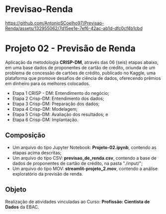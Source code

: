 # Previsao-Renda

https://github.com/AntonioSCoelho97/Previsao-Renda/assets/132955062/7d15ee1e-7ef6-42ac-ab1d-dfc0cf4b1cbd

# Projeto 02 - Previsão de Renda
Aplicação da metodologia **CRISP-DM**, através das 06 (seis) etapas abaixo, em uma base dados de proponentes de cartão de crédito, oriunda de um problema de concessão de cartões de crédito, publicado no Kaggle, uma plataforma que promove desafios de ciência de dados, oferecendo prêmios em dinheiro para os melhores colocados.
* Etapa 1 CRISP - DM: Entendimento do negócio;
* Etapa 2 Crisp-DM: Entendimento dos dados;
* Etapa 3 Crisp-DM: Preparação dos dados;
* Etapa 4 Crisp-DM: Modelagem;
* Etapa 5 Crisp-DM: Avaliação dos resultados; e
* Etapa 6 Crisp-DM: Implantação.
## Composição
* Um arquivo do tipo Jupyter Notebook: **Projeto-02.ipynb**, contendo as etapas acima descritas; 
* Um arquivo do tipo CSV: **previsao_de_renda.csv**, contendo a base de dados de proponentes de cartão de crédito, na pasta "./input/";
* Um arquivo do tipo MOV: **streamlit-projeto_2.mov**, contendo a análise exploratório da previsão de renda.
## Objeto
Realização de atividades vinculadas ao Curso: **Profissão: Cientista de Dados** da EBAC.
